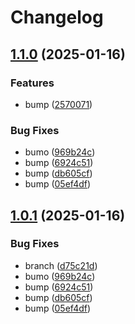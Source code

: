 # Changelog

## [1.1.0](https://github.com/amanibhavam/dotfiles/compare/v1.0.1...v1.1.0) (2025-01-16)


### Features

* bump ([2570071](https://github.com/amanibhavam/dotfiles/commit/2570071066cbb34836c6ca92816bbcc45a35680b))


### Bug Fixes

* bumo ([969b24c](https://github.com/amanibhavam/dotfiles/commit/969b24cf556e49322e16c38bd0fda3861c2b81ea))
* bump ([6924c51](https://github.com/amanibhavam/dotfiles/commit/6924c513afabda5e181ea4ed0237b9e61e764f12))
* bump ([db605cf](https://github.com/amanibhavam/dotfiles/commit/db605cfb172cb0c5c1011f7fd89d151d3c6a400e))
* bump ([05ef4df](https://github.com/amanibhavam/dotfiles/commit/05ef4df4b385e1add7702cef1f74a63feaabac1d))

## [1.0.1](https://github.com/amanibhavam/dotfiles/compare/1.0.0...v1.0.1) (2025-01-16)


### Bug Fixes

* branch ([d75c21d](https://github.com/amanibhavam/dotfiles/commit/d75c21da63b23ef0d86a2e3009124a101657d3df))
* bumo ([969b24c](https://github.com/amanibhavam/dotfiles/commit/969b24cf556e49322e16c38bd0fda3861c2b81ea))
* bump ([6924c51](https://github.com/amanibhavam/dotfiles/commit/6924c513afabda5e181ea4ed0237b9e61e764f12))
* bump ([db605cf](https://github.com/amanibhavam/dotfiles/commit/db605cfb172cb0c5c1011f7fd89d151d3c6a400e))
* bump ([05ef4df](https://github.com/amanibhavam/dotfiles/commit/05ef4df4b385e1add7702cef1f74a63feaabac1d))
